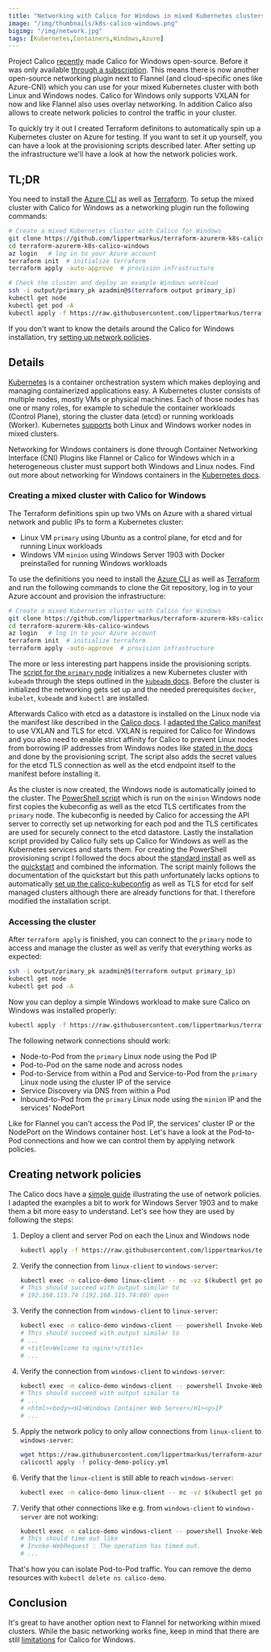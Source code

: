 ```yaml
---
title: "Networking with Calico for Windows in mixed Kubernetes clusters"
image: "/img/thumbnails/k8s-calico-windows.png"
bigimg: "/img/network.jpg"
tags: [Kubernetes,Containers,Windows,Azure]
---
```


Project Calico [recently](https://www.projectcalico.org/whats-new-in-calico-3-16/) made Calico for Windows open-source. Before it was only available [through a subscription](https://www.tigera.io/tigera-products/calico-for-windows/). This means there is now another open-source networking plugin next to Flannel (and cloud-specific ones like Azure-CNI) which you can use for your mixed Kubernetes cluster with both Linux and Windows nodes. Calico for Windows only supports VXLAN for now and like Flannel also uses overlay networking. In addition Calico also allows to create network policies to control the traffic in your cluster.

To quickly try it out I created Terraform definitons to automatically spin up a Kubernetes cluster on Azure for testing. If you want to set it up yourself, you can have a look at the provisioning scripts described later. After setting up the infrastructure we'll have a look at how the network policies work.

## TL;DR

You need to install the [Azure CLI](https://docs.microsoft.com/en-us/cli/azure/install-azure-cli-windows?view=azure-cli-latest&tabs=azure-cli) as well as [Terraform](https://www.terraform.io/downloads.html). To setup the mixed cluster with Calico for Windows as a networking plugin run the following commands:

```bash
# Create a mixed Kubernetes cluster with Calico for Windows
git clone https://github.com/lippertmarkus/terraform-azurerm-k8s-calico-windows.git
cd terraform-azurerm-k8s-calico-windows
az login   # log in to your Azure account
terraform init  # initialize terraform
terraform apply -auto-approve  # provision infrastructure

# Check the cluster and deploy an example Windows workload
ssh -i output/primary_pk azadmin@$(terraform output primary_ip)
kubectl get node
kubectl get pod -A
kubectl apply -f https://raw.githubusercontent.com/lippertmarkus/terraform-azurerm-k8s-calico-windows/master/example_workloads/win-webserver.yml
```

If you don't want to know the details around the Calico for Windows installation, try [setting up network policies](#creating-network-policies).

## Details

[Kubernetes](https://kubernetes.io) is a container orchestration system which makes deploying and managing containerized applications easy. A Kubernetes cluster consists of multiple nodes, mostly VMs or physical machines. Each of those nodes has one or many roles, for example to schedule the container workloads (Control Plane), storing the cluster data (etcd) or running workloads (Worker). Kubernetes [supports](https://kubernetes.io/docs/setup/production-environment/windows/intro-windows-in-kubernetes/) both Linux and Windows worker nodes in mixed clusters.

Networking for Windows containers is done through Container Networking Interface (CNI) Plugins like Flannel or Calico for Windows which in a heterogeneous cluster must support both Windows and Linux nodes. Find out more about networking for Windows containers in the [Kubernetes docs](https://kubernetes.io/docs/setup/production-environment/windows/intro-windows-in-kubernetes/#networking).


### Creating a mixed cluster with Calico for Windows

The Terraform definitions spin up two VMs on Azure with a shared virtual network and public IPs to form a Kubernetes cluster: 
- Linux VM `primary` using Ubuntu as a control plane, for etcd and for running Linux workloads
- Windows VM `minion` using Windows Server 1903 with Docker preinstalled for running Windows workloads

To use the definitions you need to install the [Azure CLI](https://docs.microsoft.com/en-us/cli/azure/install-azure-cli-windows?view=azure-cli-latest&tabs=azure-cli) as well as [Terraform](https://www.terraform.io/downloads.html) and run the following commands to clone the Git repository, log in to your Azure account and provision the infrastructure:
```bash
# Create a mixed Kubernetes cluster with Calico for Windows
git clone https://github.com/lippertmarkus/terraform-azurerm-k8s-calico-windows.git
cd terraform-azurerm-k8s-calico-windows
az login   # log in to your Azure account
terraform init  # initialize terraform
terraform apply -auto-approve  # provision infrastructure
```

The more or less interesting part happens inside the provisioning scripts. The [script for the `primary` node](https://github.com/lippertmarkus/terraform-azurerm-k8s-calico-windows/blob/master/scripts/cloud-config.yml#L6-L59) initializes a new Kubernetes cluster with `kubeadm` through the steps outlined in the [`kubeadm` docs](https://kubernetes.io/docs/setup/production-environment/tools/kubeadm/install-kubeadm/). Before the cluster is initialized the networking gets set up and the needed prerequisites `docker`, `kubelet`, `kubeadm` and `kubectl` are installed.

Afterwards Calico with etcd as a datastore is installed on the Linux node via the manifest like described in the [Calico docs](https://docs.projectcalico.org/getting-started/kubernetes/self-managed-onprem/onpremises#install-calico-with-etcd-datastore). I [adapted the Calico manifest](https://github.com/lippertmarkus/terraform-azurerm-k8s-calico-windows/blob/master/scripts/cloud-config.yml#L63-L634) to use VXLAN and TLS for etcd. VXLAN is required for Calico for Windows and you also need to enable strict affinity for Calico to prevent Linux nodes from borrowing IP addresses from Windows nodes like [stated in the docs](https://docs.projectcalico.org/getting-started/windows-calico/standard#install-calico-on-linux-control-and-worker-nodes) and done by the provisioning script. The script also adds the secret values for the etcd TLS connection as well as the etcd endpoint itself to the manifest before installing it.

As the cluster is now created, the Windows node is automatically joined to the cluster. The [PowerShell script](https://github.com/lippertmarkus/terraform-azurerm-k8s-calico-windows/blob/master/scripts/win-cluster-join.ps1) which is run on the `minion` Windows node first copies the kubeconfig as well as the etcd TLS certificates from the `primary` node. The kubeconfig is needed by Calico for accessing the API server to correctly set up networking for each pod and the TLS certificates are used for securely connect to the etcd datastore. Lastly the installation script provided by Calico fully sets up Calico for Windows as well as the Kubernetes services and starts them. For creating the PowerShell provisioning script I followed the docs about the [standard install](https://docs.projectcalico.org/getting-started/windows-calico/standard) as well as the [quickstart](https://docs.projectcalico.org/getting-started/windows-calico/quickstart) and combined the information. The script mainly follows the documentation of the quickstart but this path unfortunately lacks options to automatically [set up the calico-kubeconfig](https://docs.projectcalico.org/getting-started/windows-calico/kubeconfig) as well as TLS for etcd for self managed clusters although there are already functions for that. I therefore modified the installation script.

### Accessing the cluster

After `terraform apply` is finished, you can connect to the `primary` node to access and manage the cluster as well as verify that everything works as expected:

```bash
ssh -i output/primary_pk azadmin@$(terraform output primary_ip)
kubectl get node
kubectl get pod -A
```

Now you can deploy a simple Windows workload to make sure Calico on Windows was installed properly:
```bash
kubectl apply -f https://raw.githubusercontent.com/lippertmarkus/terraform-azurerm-k8s-calico-windows/master/example_workloads/win-webserver.yml
```

The following network connections should work:
- Node-to-Pod from the `primary` Linux node using the Pod IP
- Pod-to-Pod on the same node and across nodes
- Pod-to-Service from within a Pod and Service-to-Pod from the `primary` Linux node using the cluster IP of the service
- Service Discovery via DNS from within a Pod
- Inbound-to-Pod from the `primary` Linux node using the `minion` IP and the services' NodePort 

Like for Flannel you can't access the Pod IP, the services' cluster IP or the NodePort on the Windows container host. Let's have a look at the Pod-to-Pod connections and how we can control them by applying network policies.

## Creating network policies

The Calico docs have a [simple guide](https://docs.projectcalico.org/getting-started/windows-calico/demo) illustrating the use of network policies. I adapted the examples a bit to work for Windows Server 1903 and to make them a bit more easy to understand. Let's see how they are used by following the steps:

1. Deploy a client and server Pod on each the Linux and Windows node
    ```bash
    kubectl apply -f https://raw.githubusercontent.com/lippertmarkus/terraform-azurerm-k8s-calico-windows/master/example_workloads/policy-demo-pods.yml
    ```
2. Verify the connection from `linux-client` to `windows-server`:
    ```bash
    kubectl exec -n calico-demo linux-client -- nc -vz $(kubectl get po windows-server -n calico-demo -o 'jsonpath={.status.podIP}') 80
    # This should succeed with output similar to
    # 192.168.115.74 (192.168.115.74:80) open
    ```
3. Verify the connection from `windows-client` to `linux-server`:
    ```bash
    kubectl exec -n calico-demo windows-client -- powershell Invoke-WebRequest -Uri http://$(kubectl get po linux-server -n calico-demo -o 'jsonpath={.status.podIP}') -UseBasicParsing -TimeoutSec 5
    # This should succeed with output similar to
    # ...
    # <title>Welcome to nginx!</title>
    # ...
    ```
4. Verify the connection from `windows-client` to `windows-server`:
    ```bash
    kubectl exec -n calico-demo windows-client -- powershell Invoke-WebRequest -Uri http://$(kubectl get po windows-server -n calico-demo -o 'jsonpath={.status.podIP}') -UseBasicParsing -TimeoutSec 5
    # This should succeed with output similar to
    # ...
    # <html><body><H1>Windows Container Web Server</H1><p>IP
    # ...
    ```
5. Apply the network policy to only allow connections from `linux-client` to `windows-server`:
    ```bash
    wget https://raw.githubusercontent.com/lippertmarkus/terraform-azurerm-k8s-calico-windows/master/example_workloads/policy-demo-policy.yml
    calicoctl apply -f policy-demo-policy.yml
    ```
6. Verify that the `linux-client` is still able to reach `windows-server`:
    ```bash
    kubectl exec -n calico-demo linux-client -- nc -vz $(kubectl get po windows-server -n calico-demo -o 'jsonpath={.status.podIP}') 80
    ```
7. Verify that other connections like e.g. from `windows-client` to `windows-server` are not working:
    ```bash
    kubectl exec -n calico-demo windows-client -- powershell Invoke-WebRequest -Uri http://$(kubectl get po windows-server -n calico-demo -o 'jsonpath={.status.podIP}') -UseBasicParsing -TimeoutSec 5
    # This should time out like
    # Invoke-WebRequest : The operation has timed out.
    # ...
    ```

That's how you can isolate Pod-to-Pod traffic. You can remove the demo resources with `kubectl delete ns calico-demo`.

## Conclusion

It's great to have another option next to Flannel for networking within mixed clusters. While the basic networking works fine, keep in mind that there are still [limitations](https://docs.projectcalico.org/getting-started/windows-calico/limitations) for Calico for Windows. 
